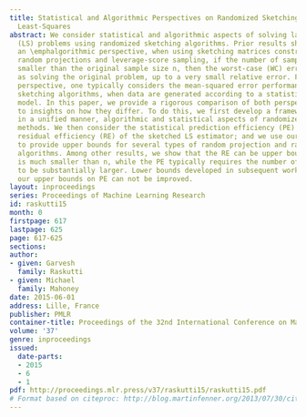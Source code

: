```yaml
---
title: Statistical and Algorithmic Perspectives on Randomized Sketching for Ordinary
  Least-Squares
abstract: We consider statistical and algorithmic aspects of solving large-scale least-squares
  (LS) problems using randomized sketching algorithms. Prior results show that, from
  an \emphalgorithmic perspective, when using sketching matrices constructed from
  random projections and leverage-score sampling, if the number of samples r much
  smaller than the original sample size n, then the worst-case (WC) error is the same
  as solving the original problem, up to a very small relative error. From a \emphstatistical
  perspective, one typically considers the mean-squared error performance of randomized
  sketching algorithms, when data are generated according to a statistical linear
  model. In this paper, we provide a rigorous comparison of both perspectives leading
  to insights on how they differ. To do this, we first develop a framework for assessing,
  in a unified manner, algorithmic and statistical aspects of randomized sketching
  methods. We then consider the statistical prediction efficiency (PE) and the statistical
  residual efficiency (RE) of the sketched LS estimator; and we use our framework
  to provide upper bounds for several types of random projection and random sampling
  algorithms. Among other results, we show that the RE can be upper bounded when r
  is much smaller than n, while the PE typically requires the number of samples r
  to be substantially larger. Lower bounds developed in subsequent work show that
  our upper bounds on PE can not be improved.
layout: inproceedings
series: Proceedings of Machine Learning Research
id: raskutti15
month: 0
firstpage: 617
lastpage: 625
page: 617-625
sections: 
author:
- given: Garvesh
  family: Raskutti
- given: Michael
  family: Mahoney
date: 2015-06-01
address: Lille, France
publisher: PMLR
container-title: Proceedings of the 32nd International Conference on Machine Learning
volume: '37'
genre: inproceedings
issued:
  date-parts:
  - 2015
  - 6
  - 1
pdf: http://proceedings.mlr.press/v37/raskutti15/raskutti15.pdf
# Format based on citeproc: http://blog.martinfenner.org/2013/07/30/citeproc-yaml-for-bibliographies/
---
```

